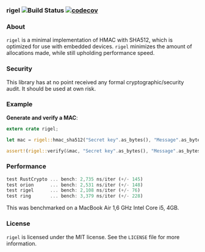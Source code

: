 ### rigel ![Build Status](https://travis-ci.org/brycx/rigel.svg?branch=master) [![codecov](https://codecov.io/gh/brycx/rigel/branch/master/graph/badge.svg)](https://codecov.io/gh/brycx/rigel)


### About
`rigel` is a minimal implementation of HMAC with SHA512, which is optimized for use
with embedded devices. `rigel` minimizes the amount of allocations made, while
still upholding performance speed.

### Security
This library has at no point received any formal cryptographic/security audit. It
should be used at own risk.

### Example

__Generate and verify a MAC__:
```rust
extern crate rigel;

let mac = rigel::hmac_sha512("Secret key".as_bytes(), "Message".as_bytes());

assert!(rigel::verify(&mac, "Secret key".as_bytes(), "Message".as_bytes()));

```

### Performance
```rust
test RustCrypto ... bench: 2,735 ns/iter (+/- 145)
test orion      ... bench: 2,531 ns/iter (+/- 148)
test rigel      ... bench: 2,108 ns/iter (+/- 76)
test ring       ... bench: 3,379 ns/iter (+/- 228)
```
This was benchmarked on a MacBook Air 1,6 GHz Intel Core i5, 4GB.

### License
`rigel` is licensed under the MIT license. See the `LICENSE` file for more information.
